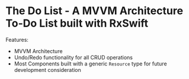 # The Do List - A MVVM Architecture To-Do List built with RxSwift

Features:
- MVVM Architecture
- Undo/Redo functionality for all CRUD operations
- Most Components built with a generic `Resource` type for future development consideration
